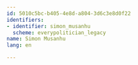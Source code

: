 ```yaml
---
id: 5010c5bc-b405-4e8d-a804-3d6c3e8d0f22
identifiers:
- identifier: simon_musanhu
  scheme: everypolitician_legacy
name: Simon Musanhu
lang: en

---
```

